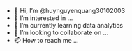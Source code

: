 - 👋 Hi, I’m @huynguyenquang30102003
- 👀 I’m interested in ...
- 🌱 I’m currently learning data analytics
- 💞️ I’m looking to collaborate on ...
- 📫 How to reach me ...

<!---
huynguyenquang30102003/huynguyenquang30102003 is a ✨ special ✨ repository because its `README.md` (this file) appears on your GitHub profile.
You can click the Preview link to take a look at your changes.
--->
